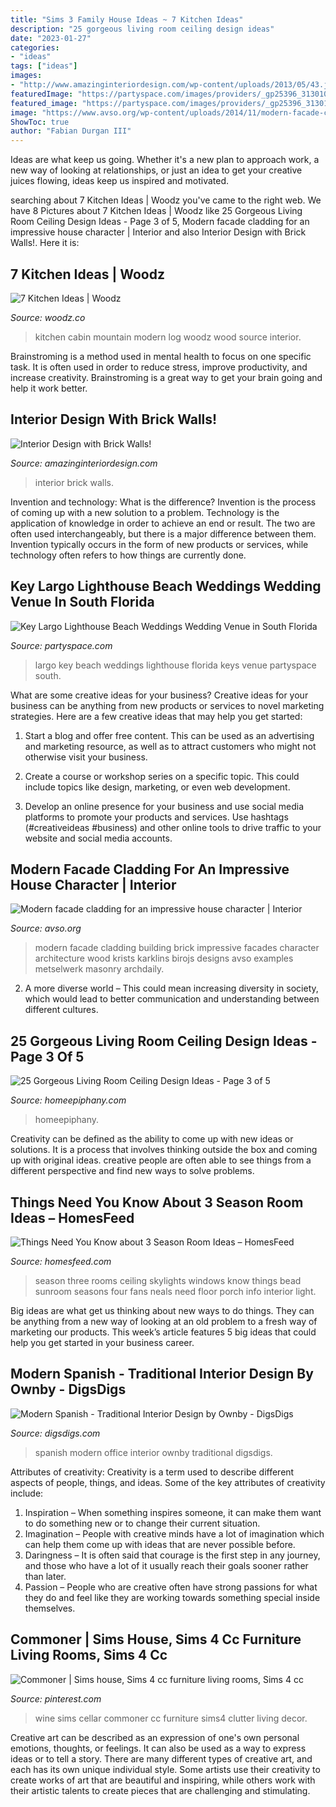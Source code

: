```yaml
---
title: "Sims 3 Family House Ideas ~ 7 Kitchen Ideas"
description: "25 gorgeous living room ceiling design ideas"
date: "2023-01-27"
categories:
- "ideas"
tags: ["ideas"]
images:
- "http://www.amazinginteriordesign.com/wp-content/uploads/2013/05/43.jpg"
featuredImage: "https://partyspace.com/images/providers/_gp25396_3130104518_o_large.jpg"
featured_image: "https://partyspace.com/images/providers/_gp25396_3130104518_o_large.jpg"
image: "https://www.avso.org/wp-content/uploads/2014/11/modern-facade-cladding-for-an-impressive-house-character-1415266700.jpg"
ShowToc: true
author: "Fabian Durgan III"
---
```



Ideas are what keep us going. Whether it's a new plan to approach work, a new way of looking at relationships, or just an idea to get your creative juices flowing, ideas keep us inspired and motivated.

	

		
searching about 7 Kitchen Ideas | Woodz you've came to the right web. We have 8 Pictures about 7 Kitchen Ideas | Woodz like 25 Gorgeous Living Room Ceiling Design Ideas - Page 3 of 5, Modern facade cladding for an impressive house character | Interior and also Interior Design with Brick Walls!. Here it is:
		
    
## 7 Kitchen Ideas | Woodz

<img loading=lazy src="http://www.woodz.co/wp-content/uploads/2016/03/7-Kitchen-ideas-wood-design-Woodz-2.jpg" onerror="this.onerror=null;this.src='https://tse4.mm.bing.net/th?id=OIP.sGk0UF_3gUvSMEy10mIXDQHaLG&amp;pid=15.1';" alt="7 Kitchen Ideas | Woodz">

_Source: woodz.co_

>kitchen cabin mountain modern log woodz wood source interior. 

	

Brainstroming is a method used in mental health to focus on one specific task. It is often used in order to reduce stress, improve productivity, and increase creativity. Brainstroming is a great way to get your brain going and help it work better.

    
## Interior Design With Brick Walls!

<img loading=lazy src="http://www.amazinginteriordesign.com/wp-content/uploads/2013/05/43.jpg" onerror="this.onerror=null;this.src='https://tse4.mm.bing.net/th?id=OIP.Th1RACkam6f6jheVtr9pqgHaE8&amp;pid=15.1';" alt="Interior Design with Brick Walls!">

_Source: amazinginteriordesign.com_

>interior brick walls. 

	

Invention and technology: What is the difference?
Invention is the process of coming up with a new solution to a problem. Technology is the application of knowledge in order to achieve an end or result. The two are often used interchangeably, but there is a major difference between them. Invention typically occurs in the form of new products or services, while technology often refers to how things are currently done.

    
## Key Largo Lighthouse Beach Weddings Wedding Venue In South Florida

<img loading=lazy src="https://partyspace.com/images/providers/_gp25396_3130104518_o_large.jpg" onerror="this.onerror=null;this.src='https://tse2.mm.bing.net/th?id=OIP.3sNVKhqjjyfkCMaIcIuqDAHaE8&amp;pid=15.1';" alt="Key Largo Lighthouse Beach Weddings Wedding Venue in South Florida">

_Source: partyspace.com_

>largo key beach weddings lighthouse florida keys venue partyspace south. 

	

What are some creative ideas for your business?
Creative ideas for your business can be anything from new products or services to novel marketing strategies. Here are a few creative ideas that may help you get started:
1. Start a blog and offer free content. This can be used as an advertising and marketing resource, as well as to attract customers who might not otherwise visit your business.

2. Create a course or workshop series on a specific topic. This could include topics like design, marketing, or even web development.

3. Develop an online presence for your business and use social media platforms to promote your products and services. Use hashtags (#creativeideas #business) and other online tools to drive traffic to your website and social media accounts.


    
## Modern Facade Cladding For An Impressive House Character | Interior

<img loading=lazy src="https://www.avso.org/wp-content/uploads/2014/11/modern-facade-cladding-for-an-impressive-house-character-1415266700.jpg" onerror="this.onerror=null;this.src='https://tse2.mm.bing.net/th?id=OIP.ywRRmNz3yEMBzlcQuI2LxwHaKG&amp;pid=15.1';" alt="Modern facade cladding for an impressive house character | Interior">

_Source: avso.org_

>modern facade cladding building brick impressive facades character architecture wood krists karklins birojs designs avso examples metselwerk masonry archdaily. 

	

2. A more diverse world – This could mean increasing diversity in society, which would lead to better communication and understanding between different cultures.

    
## 25 Gorgeous Living Room Ceiling Design Ideas - Page 3 Of 5

<img loading=lazy src="https://homeepiphany.com/wp-content/uploads/2016/06/25-Gorgeous-Living-Room-Ceiling-Design-Ideas-14-768x576.jpg" onerror="this.onerror=null;this.src='https://tse1.mm.bing.net/th?id=OIP.q9LtE6tdvePor1MBZWIvWAHaFj&amp;pid=15.1';" alt="25 Gorgeous Living Room Ceiling Design Ideas - Page 3 of 5">

_Source: homeepiphany.com_

>homeepiphany. 

	

Creativity can be defined as the ability to come up with new ideas or solutions. It is a process that involves thinking outside the box and coming up with original ideas. creative people are often able to see things from a different perspective and find new ways to solve problems.

    
## Things Need You Know About 3 Season Room Ideas – HomesFeed

<img loading=lazy src="https://homesfeed.com/wp-content/uploads/2015/06/high-ceiling-3-season-room-with-several-skylights-and-a-ceiling-fan-a-green-sofa-with-glass-top-table-a-light-green-carpet-some-glass-windows-with-white-frames.jpg" onerror="this.onerror=null;this.src='https://tse2.mm.bing.net/th?id=OIP.7aOCDaUvTN0BIg0-XHK3WAHaLJ&amp;pid=15.1';" alt="Things Need You Know about 3 Season Room Ideas – HomesFeed">

_Source: homesfeed.com_

>season three rooms ceiling skylights windows know things bead sunroom seasons four fans neals need floor porch info interior light. 

	

Big ideas are what get us thinking about new ways to do things. They can be anything from a new way of looking at an old problem to a fresh way of marketing our products. This week’s article features 5 big ideas that could help you get started in your business career.

    
## Modern Spanish - Traditional Interior Design By Ownby - DigsDigs

<img loading=lazy src="https://www.digsdigs.com/photos/modern-spanish-house-her-office.jpg" onerror="this.onerror=null;this.src='https://tse2.mm.bing.net/th?id=OIP.ktuEUNN5Qaskq6S6ebBD0QHaF7&amp;pid=15.1';" alt="Modern Spanish - Traditional Interior Design by Ownby - DigsDigs">

_Source: digsdigs.com_

>spanish modern office interior ownby traditional digsdigs. 

	

Attributes of creativity:
Creativity is a term used to describe different aspects of people, things, and ideas. Some of the key attributes of creativity include: 
1. Inspiration – When something inspires someone, it can make them want to do something new or to change their current situation.
2. Imagination – People with creative minds have a lot of imagination which can help them come up with ideas that are never possible before. 
3. Daringness – It is often said that courage is the first step in any journey, and those who have a lot of it usually reach their goals sooner rather than later. 
4. Passion – People who are creative often have strong passions for what they do and feel like they are working towards something special inside themselves.

    
## Commoner | Sims House, Sims 4 Cc Furniture Living Rooms, Sims 4 Cc

<img loading=lazy src="https://i.pinimg.com/736x/cb/ed/a2/cbeda2f87808c29f5911798598079ec2--wine-cellars-shopping.jpg" onerror="this.onerror=null;this.src='https://tse4.mm.bing.net/th?id=OIP.kOyE6Ig3dCoVTxF4qM3KdwHaKR&amp;pid=15.1';" alt="Commoner | Sims house, Sims 4 cc furniture living rooms, Sims 4 cc">

_Source: pinterest.com_

>wine sims cellar commoner cc furniture sims4 clutter living decor. 

	

Creative art can be described as an expression of one's own personal emotions, thoughts, or feelings. It can also be used as a way to express ideas or to tell a story. There are many different types of creative art, and each has its own unique individual style. Some artists use their creativity to create works of art that are beautiful and inspiring, while others work with their artistic talents to create pieces that are challenging and stimulating.


